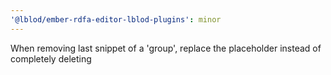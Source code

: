 ```yaml
---
'@lblod/ember-rdfa-editor-lblod-plugins': minor
---
```


When removing last snippet of a 'group', replace the placeholder instead of completely deleting

